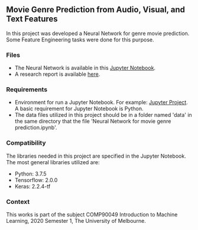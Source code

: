 ## Movie Genre Prediction from Audio, Visual, and Text Features
In this project was developed a Neural Network for genre movie prediction. Some Feature Engineering tasks were done for this purpose.

### Files
- The Neural Network is available in this [Jupyter Notebook](https://github.com/alexantoniogonzalez2/movie-genre-prediction/blob/master/Neural%20Network%20for%20movie%20genre%20prediction.ipynb).
- A research report is available [here](https://github.com/alexantoniogonzalez2/movie-genre-prediction/blob/master/Research%20Report.pdf).

### Requirements
- Environment for run a Jupyter Notebook. For example: [Jupyter Project](https://jupyter.org/install). A basic requirement for Jupyter Notebook is Python.   
- The data files utilized in this project should be in a folder named 'data' in the same directory that the file 'Neural Network for movie genre prediction.ipynb'.


### Compatibility
The libraries needed in this project are specified in the Jupyter Notebook. The most general libraries utilized are:
- Python: 3.7.5
- Tensorflow: 2.0.0
- Keras: 2.2.4-tf

### Context
This works is part of the subject COMP90049 Introduction to Machine Learning, 2020 Semester 1, The University of Melbourne.